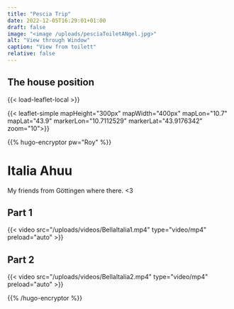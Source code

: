 ```yaml
---
title: "Pescia Trip"
date: 2022-12-05T16:29:01+01:00
draft: false
image: "<image /uploads/pesciaToiletANgel.jpg>"
alt: "View through Window"
caption: "View from toilett"
relative: false
---
```


## The house position  

{{< load-leaflet-local >}}

{{< leaflet-simple mapHeight="300px" mapWidth="400px" mapLon="10.7" mapLat="43.9"  markerLon="10.7112529" markerLat="43.9176342" zoom="10">}}

{{% hugo-encryptor pw="Roy" %}}

# Italia Ahuu  

My friends from Göttingen where there. <3  

## Part 1  


{{< video src="/uploads/videos/BellaItalia1.mp4" type="video/mp4" preload="auto" >}}


## Part 2

{{< video src="/uploads/videos/BellaItalia2.mp4" type="video/mp4" preload="auto" >}}

{{% /hugo-encryptor %}}
